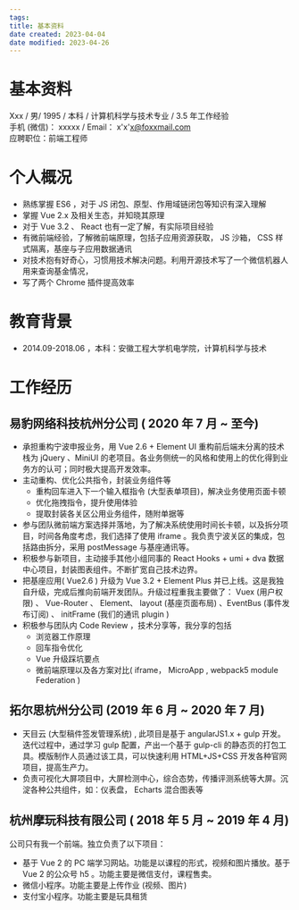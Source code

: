 ```yaml
---
tags:
title: 基本资料
date created: 2023-04-04
date modified: 2023-04-26
---
```


# 基本资料

Xxx / 男/ 1995 / 本科 / 计算机科学与技术专业 / 3.5 年⼯作经验  
⼿机 (微信)： xxxxx / Email： x'x'x@foxxmail.com  
应聘职位：前端⼯程师

# 个⼈概况

- 熟练掌握 ES6 ，对于 JS 闭包、原型、作⽤域链闭包等知识有深⼊理解
- 掌握 Vue 2.x 及相关⽣态，并知晓其原理
- 对于 Vue 3.2 、 React 也有⼀定了解，有实际项⽬经验
- 有微前端经验，了解微前端原理，包括⼦应⽤资源获取， JS 沙箱， CSS 样式隔离，基座与⼦应⽤数据通讯
- 对技术抱有好奇⼼，习惯⽤技术解决问题。利⽤开源技术写了⼀个微信机器⼈⽤来查询基⾦情况，
- 写了两个 Chrome 插件提⾼效率

# 教育背景

- 2014.09-2018.06 ，本科：安徽⼯程⼤学机电学院，计算机科学与技术

# ⼯作经历

## 易豹⽹络科技杭州分公司 ( 2020 年 7 ⽉ ~ ⾄今)

- 承担重构宁波申报业务，⽤ Vue 2.6 + Element UI 重构前后端未分离的技术栈为 jQuery 、MiniUI 的⽼项⽬。各业务侧统⼀的⻛格和使⽤上的优化得到业务⽅的认可；同时极⼤提⾼开发效率。
- 主动重构、优化公共指令，封装业务组件等
  - 重构回⻋进⼊下⼀个输⼊框指令 (⼤型表单项⽬)，解决业务使⽤⻚⾯卡顿
  - 优化拖拽指令，提升使⽤体验
  - 提取封装各关区公⽤业务组件，随附单据等
- 参与团队微前端⽅案选择并落地，为了解决系统使⽤时间⻓卡顿，以及拆分项⽬，时间各⻆度考虑，我们选择了使⽤ iframe 。我负责宁波关区的集成，包括路由拆分，采⽤ postMessage 与基座通讯等。
- 积极参与新项⽬，主动接⼿其他⼩组同事的 React Hooks + umi + dva 数据中⼼项⽬，封装图表组件。不断扩宽⾃⼰技术边界。
- 把基座应⽤( Vue2.6 ) 升级为 Vue 3.2 + Element Plus 并已上线。这是我独⾃升级，完成后推向前端开发团队。升级过程重我主要做了： Vuex (⽤户权限) 、 Vue-Router 、 Element、 layout (基座⻚⾯布局) 、EventBus (事件发布订阅) 、 initFrame (我们的通讯 plugin )
- 积极参与团队内 Code Review ，技术分享等，我分享的包括
  - 浏览器⼯作原理
  - 回⻋指令优化
  - Vue 升级踩坑要点
  - 微前端原理以及各⽅案对⽐( iframe， MicroApp , webpack5 module Federation )

## 拓尔思杭州分公司 (2019 年 6 ⽉ ~ 2020 年 7 ⽉)

- 天⽬云 (⼤型稿件签发管理系统) , 此项⽬是基于 angularJS1.x + gulp 开发。迭代过程中，通过学习 gulp 配置，产出⼀个基于 gulp-cli 的静态⻚的打包⼯具。模版制作⼈员通过该⼯具，可以快速利⽤ HTML+JS+CSS 开发各种官⽹项⽬，提⾼⽣产⼒。
- 负责可视化⼤屏项⽬中，⼤屏检测中⼼，综合态势，传播评测系统等⼤屏。沉淀各种公共组件，如：仪表盘， Echarts 混合图表等

## 杭州摩玩科技有限公司 ( 2018 年 5 ⽉ ~ 2019 年 4 ⽉)

公司只有我⼀个前端。独⽴负责了以下项⽬：

- 基于 Vue 2 的 PC 端学习⽹站。功能是以课程的形式，视频和图⽚播放。基于 Vue 2 的公众号 h5 。功能主要是微信⽀付，课程售卖。
- 微信⼩程序。功能主要是上传作业 (视频、图⽚)
- ⽀付宝⼩程序。功能主要是玩具租赁
